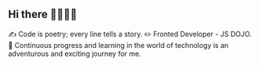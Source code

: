 ## Hi there 👋👨🏻‍💻

✍️ Code is poetry; every line tells a story. 
✏️ Fronted Developer - JS DOJO.
🌱 Continuous progress and learning in the world of technology is an adventurous and exciting journey for me.


<!--
**abdulrashidmaqsodi/abdulrashidmaqsodi** is a ✨ _special_ ✨ repository because its `README.md` (this file) appears on your GitHub profile.

Here are some ideas to get you started:

- 🌱 Continuous progress and learning in the world of technology is an adventurous and exciting journey for me.
- 👯 I’m looking to collaborate on ...
- 🤔 I’m looking for help with ...
- 💬 Ask me about ...
- 📫 How to reach me: ...
- 😄 Pronouns: ...
- ⚡ Fun fact: ...
-->
